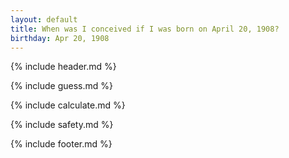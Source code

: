 ```yaml
---
layout: default
title: When was I conceived if I was born on April 20, 1908?
birthday: Apr 20, 1908
---
```


{% include header.md %}

{% include guess.md %}

{% include calculate.md %}

{% include safety.md %}

{% include footer.md %}



